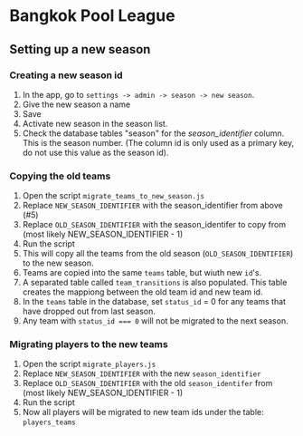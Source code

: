 # Bangkok Pool League

## Setting up a new season

### Creating a new season id
1.  In the app, go to ```settings -> admin -> season -> new season```.
2.  Give the new season a name
3.  Save
4.  Activate new season in the season list.
5.  Check the database tables "season" for the *season_identifier* column.  This is the season number. (The column id is only used as a primary key, do not use this value as the season id).

### Copying the old teams
1.  Open the script ```migrate_teams_to_new_season.js```
2.  Replace ```NEW_SEASON_IDENTIFIER``` with the season_identifier from above (#5)
3.  Replace ```OLD_SEASON_IDENTIFIER``` with the season_identifer to copy from (most likely NEW_SEASON_IDENTIFIER - 1)
4.  Run the script
5.  This will copy all the teams from the old season (```OLD_SEASON_IDENTIFIER```) to the new season.
6.  Teams are copied into the same ```teams``` table, but wiuth new ```id```'s.
7.  A separated table called ```team_transitions``` is also populated.  This table creates the mappiong between the old team id and new team id.
8.  In the ```teams``` table in the database, set ```status_id``` = 0 for any teams that have dropped out from last season.
9.  Any team with ```status_id === 0``` will not be migrated to the next season.

### Migrating players to the new teams
1. Open the script ```migrate_players.js```
2.  Replace ```NEW_SEASON_IDENTIFIER``` with the new ```season_identifier```
3.  Replace ```OLD_SEASON_IDENTIFIER``` with the old ```season_identifer``` from (most likely NEW_SEASON_IDENTIFIER - 1)
4.  Run the script
5.  Now all players will be migrated to new team ids under the table: ```players_teams```

